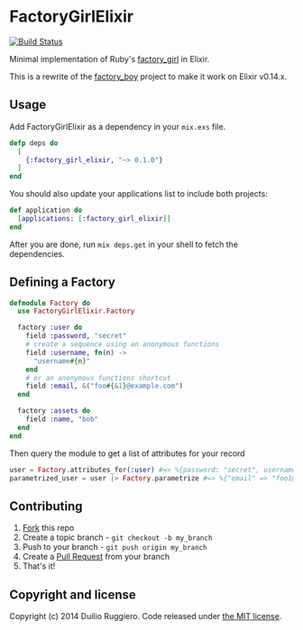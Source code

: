 # FactoryGirlElixir

[![Build Status](https://travis-ci.org/sinetris/factory_girl_elixir.svg?branch=master)](https://travis-ci.org/sinetris/factory_girl_elixir)

Minimal implementation of Ruby's [factory_girl](http://github.com/thoughtbot/factory_girl) in Elixir.

This is a rewrite of the [factory_boy](https://github.com/inkr/factory_boy) project to make it work on Elixir v0.14.x.

## Usage

Add FactoryGirlElixir as a dependency in your `mix.exs` file.

```elixir
defp deps do
  [
    {:factory_girl_elixir, "~> 0.1.0"}
  ]
end
```

You should also update your applications list to include both projects:

```elixir
def application do
  [applications: [:factory_girl_elixir]]
end
```

After you are done, run `mix deps.get` in your shell to fetch the dependencies.


## Defining a Factory

```elixir
defmodule Factory do
  use FactoryGirlElixir.Factory

  factory :user do
    field :password, "secret"
    # create a sequence using an anonymous functions
    field :username, fn(n) ->
      "username#{n}"
    end
    # or an anonymous functions shortcut
    field :email, &("foo#{&1}@example.com")
  end

  factory :assets do
    field :name, "bob"
  end
end
```

Then query the module to get a list of attributes for your record

```elixir
user = Factory.attributes_for(:user) #=> %{password: "secret", username: "username1", email: "foo1@example.com"}
parametrized_user = user |> Factory.parametrize #=> %{"email" => "foo1@example.com", "password" => "secret", "username" => "username1"}
```

## Contributing

1. [Fork](https://help.github.com/articles/fork-a-repo) this repo
2. Create a topic branch - `git checkout -b my_branch`
3. Push to your branch - `git push origin my_branch`
4. Create a [Pull Request](http://help.github.com/pull-requests/) from your
   branch
5. That's it!

## Copyright and license

Copyright (c) 2014 Duilio Ruggiero. Code released under [the MIT license](LICENSE).
